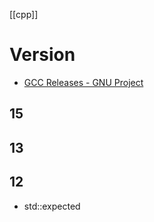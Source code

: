 [[cpp]]

# Version

- [GCC Releases - GNU Project](https://gcc.gnu.org/releases.html)

## 15

## 13

## 12

- std::expected

